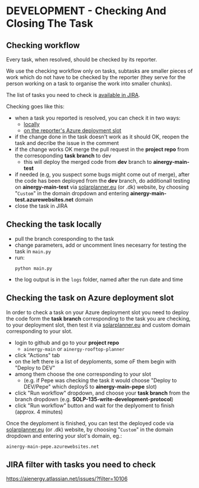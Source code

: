 # DEVELOPMENT - Checking And Closing The Task

## Checking workflow

Every task, when resolved, should be checked by its reporter.

We use the checking workflow only on tasks, subtasks are smaller pieces of work which do not have to be checked by the reporter (they serve for the person working on a task to organise the work into smaller chunks).

The list of tasks you need to check is [available in JIRA](#jira-filter-with-tasks-you-need-to-check).

Checking goes like this:

- when a task you reported is resolved, you can check it in two ways:
    - [locally](#checking-the-task-locally)
    - [on the reporter's Azure deployment slot](#checking-the-task-on-azure-deployment-slot)
- if the change done in the task doesn't work as it should OK, reopen the task and decribe the issue in the comment
- if the change works OK merge the pull request in the **project repo** from the corresoponding **task branch** to dev
    - this will deploy the merged code from **dev** branch to **ainergy-main-test**
- if needed (e.g, you suspect some bugs might come out of merge), after the code has been deployed from the **dev** branch, do additionall testing on **ainergy-main-test** via [solarplanner.eu](https://solarplanner.eu) (or .dk) website, by choosing "`Custom`" in the domain dropdown and entering **ainergy-main-test.azurewebsites.net** domain
- close the task in JIRA

## Checking the task locally

- pull the branch coresponding to the task
- change parameters, add or uncomment lines necesarry for testing the task in `main.py`
- run:
    ```
    python main.py
    ```
- the log output is in the `logs` folder, named after the run date and time

## Checking the task on Azure deployment slot

In order to check a task on your Azure deployment slot you need to deploy the code form the **task branch** corresponding to the task you are checking, to your deployment slot, then test it via [solarplanner.eu](https://solarplanner.eu) and custom domain corresponding to your slot.

- login to github and go to your **project repo**
    - `ainergy-main` or `ainergy-rooftop-planner`
- click "Actions" tab
- on the left there is a list of deyploments, some oF them begin with "Deploy to DEV"
- among them choose the one corresponding to your slot
    - (e.g. if Pepe was checking the task it would choose "Deploy to DEV/Pepe" which deployS to **ainergy-main-pepe** slot)
- click "Run workflow" dropdown, and choose your **task branch** from the branch dropdown (e.g. **SOLP-135-write-development-protocol**)
- click "Run workflow" button and wait for the deplyoment to finish (approx. 4 minutes)

Once the deyploment is finished, you can test the deployed code via [solarplanner.eu](https://solarplanner.eu) (or .dk) website, by choosing "`Custom`" in the domain dropdown and entering your slot's domain, eg.:

    ainergy-main-pepe.azurewebsites.net

## JIRA filter with tasks you need to check

https://aienergy.atlassian.net/issues/?filter=10106
